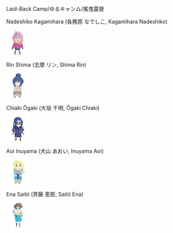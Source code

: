 Laid-Back Camp/ゆるキャン△/搖曳露營

Nadeshiko Kagamihara (各務原 なでしこ, Kagamihara Nadeshiko)

![Nadeshiko Kagamihara](NadeshikoKagamiharaSD64.png "Nadeshiko Kagamihara")

Rin Shima (志摩 リン, Shima Rin)

![Rin Shima](RinShimaSD64.png "Rin Shima")

Chiaki Ōgaki (大垣 千明, Ōgaki Chiaki)

![Chiaki Ōgaki](ChiakiOgaki64SD.png "Chiaki Ōgaki")

Aoi Inuyama (犬山 あおい, Inuyama Aoi)

![Aoi Inuyama](AoiInuyama64SD.png "Aoi Inuyama")

Ena Saitō (斉藤 恵那, Saitō Ena)

![Ena Saitō](EnaSaito64SD.png "Ena Saitō")